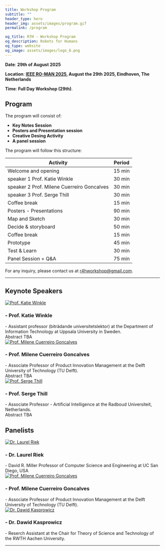 ```yaml
---
title: Workshop Program
subtitle: ""
header_type: hero
header_img: assets/images/program.gif
permalink: /program

og_title: RfH - Workshop Program
og_description: Robots for Humans
og_type: website
og_image: assets/images/logo_6.png
---
```


**Date**: **29th of August 2025** 

**Location**:  **[IEEE RO-MAN 2025](https://www.ro-man2025.org/), August the 29th 2025, Eindhoven, The Netherlands**

**Time**: **Full Day Workshop (29th)**.

<!--**Attend Online**: [**Zoom link** (TDB)]()-->

## Program

The program will consist of: 
* **Key Notes Session**
* **Posters and Presentation session**
* **Creative Desing Activity** 
* **A panel session** 

The program will follow this structure: 

| **Activity**                                            | **Period**             |
|---------------------------------------------------------|------------------------|
| Welcome and opening                                     | 15 min                 |
| speaker 1 Prof. Katie Winkle                            | 30 min                 |
| speaker 2 Prof. Milene Cuerreiro Goncalves              | 30 min                 |
| speaker 3 Prof. Serge Thill                             | 30 min                 |
| Coffee break                                            | 15 min                 |
| Posters - Presentations                                 | 90 min                 |
| Map and Sketch                                          | 30 min                 |
| Decide & storyboard                                     | 50 min                 |
| Coffee break                                            | 15 min                 |
| Prototype                                               | 45 min                 |
| Test & Learn                                            | 30 min                 |
| Panel Session + Q&A                                     | 75 min                 |


For any inquiry, please contact us at [r4hworkshop@gmail.com](mailto:r4hworkshop@gmail.com).

---

## Keynote Speakers

<section class="light">
    <div class="container py-2">
        <article class="postcard light blue">
            <a class="postcard__img_link" href="#">
                <img class="postcard__img" src="assets/images/keynote_KW.jpeg" alt="Prof. Katie Winkle" />
            </a>
            <div class="postcard__text t-dark">
                <h1 class="postcard__title blue">- Prof. Katie Winkle</h1>
                <div class="postcard__subtitle small">
				- Assistant professor (biträdande universitetslektor) at the Department of Information Technology at Uppsala University in Sweden.
				</div>
                <div class="postcard__bar"></div>
                <div class="postcard__preview-txt"> Abstract TBA</div>
            </div>
        </article>
    </div>
</section>

<section class="light">
    <div class="container py-2">
        <article class="postcard light blue">
            <a class="postcard__img_link" href="#">
                <img class="postcard__img" src="assets/images/keynote_MG.png" alt="Prof. Milene Cuerreiro Goncalves" />
            </a>
            <div class="postcard__text t-dark">
                <h1 class="postcard__title blue">- Prof. Milene Cuerreiro Goncalves</h1>
                <div class="postcard__subtitle small">
				- Associate Professor of Product Innovation Management at the Delft University of Technology (TU Delft).
				</div>
                <div class="postcard__bar"></div>
                <div class="postcard__preview-txt"> Abstract TBA</div>
            </div>
        </article>
    </div>
</section>

<section class="light">
    <div class="container py-2">
        <article class="postcard light blue">
            <a class="postcard__img_link" href="#">
                <img class="postcard__img" src="assets/images/keynote_ST.png" alt="Prof. Serge Thill" />
            </a>
            <div class="postcard__text t-dark">
                <h1 class="postcard__title blue">- Prof. Serge Thill</h1>
                <div class="postcard__subtitle small">
				- Associate Professor - Artificial Intelligence at the Radboud Universiteit, Netherlands.
				</div>
                <div class="postcard__bar"></div>
                <div class="postcard__preview-txt"> Abstract TBA</div>
            </div>
        </article>
    </div>
</section>

## Panelists

<section class="light">
    <div class="container py-2">
        <article class="postcard light blue">
            <a class="postcard__img_link" href="#">
                <img class="postcard__img" src="assets/images/panel_LR.jpg" alt="Dr. Laurel Riek" />
            </a>
            <div class="postcard__text t-dark">
                <h1 class="postcard__title blue">- Dr. Laurel Riek</h1>
                <div class="postcard__subtitle small">
				- David R. Miller Professor of Computer Science and Engineering at UC San Diego, USA
				</div>
                <div class="postcard__bar"></div>
                <div class="postcard__preview-txt"></div>
            </div>
        </article>
    </div>
</section>

<section class="light">
    <div class="container py-2">
        <article class="postcard light blue">
            <a class="postcard__img_link" href="#">
                <img class="postcard__img" src="assets/images/keynote_KW.jpeg" alt="Prof. Milene Cuerreiro Goncalves" />
            </a>
            <div class="postcard__text t-dark">
                <h1 class="postcard__title blue">- Prof. Milene Cuerreiro Goncalves</h1>
                <div class="postcard__subtitle small">
				- Associate Professor of Product Innovation Management at the Delft University of Technology (TU Delft).
				</div>
                <div class="postcard__bar"></div>
                <div class="postcard__preview-txt"></div>
            </div>
        </article>
    </div>
</section>

<section class="light">
    <div class="container py-2">
        <article class="postcard light blue">
            <a class="postcard__img_link" href="#">
                <img class="postcard__img" src="assets/images/panel_DK.jpg" alt="Dr. Dawid Kasprowicz" />
            </a>
            <div class="postcard__text t-dark">
                <h1 class="postcard__title blue">- Dr. Dawid Kasprowicz</h1>
                <div class="postcard__subtitle small">
				- Reserch Assistant at the Chair for Theory of Science and Technology of the RWTH Aachen University.
				</div>
                <div class="postcard__bar"></div>
                <div class="postcard__preview-txt"></div>
            </div>
        </article>
    </div>
</section>

---